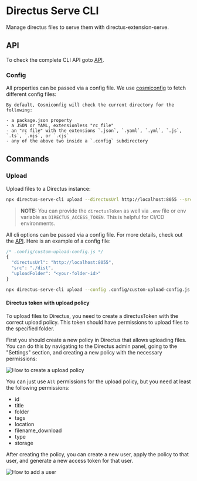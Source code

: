 # Directus Serve CLI

Manage directus files to serve them with directus-extension-serve.

## API

To check the complete CLI API goto [API](./docs/API.md).

### Config

All properties can be passed via a config file. We use [cosmiconfig](https://github.com/cosmiconfig/cosmiconfig) to fetch different config files:

```shell
By default, Cosmiconfig will check the current directory for the following:

- a package.json property
- a JSON or YAML, extensionless "rc file"
- an "rc file" with the extensions `.json`, `.yaml`, `.yml`, `.js`, `.ts`, `.mjs`, or `.cjs`
- any of the above two inside a `.config` subdirectory
```

## Commands

### Upload

Upload files to a Directus instance:

```bash
npx directus-serve-cli upload --directusUrl http://localhost:8055 --src ./dist --uploadFolder <your-folder-id> --directusToken <your-access-token>
```

> **NOTE:** You can provide the `directusToken` as well via `.env` file or env variable as `DIRECTUS_ACCESS_TOKEN`. This is helpful for CI/CD environments.

All cli options can be passed via a config file. For more details, check out the [API](./docs/API.md).
Here is an example of a config file:

```js
/* .config/custom-upload-config.js */
{
  "directusUrl": "http://localhost:8055",
  "src": "./dist",
  "uploadFolder": "<your-folder-id>"
}
```

```bash
npx directus-serve-cli upload --config .config/custom-upload-config.js
```

#### Directus token with upload policy

To upload files to Directus, you need to create a directusToken with the correct upload policy. This token should have permissions to upload files to the specified folder.

First you should create a new policy in Directus that allows uploading files.
You can do this by navigating to the Directus admin panel, going to the "Settings" section, and creating a new policy with the necessary permissions:

![How to create a upload policy](docs/upload-policy.gif)

You can just use `All` permissions for the upload policy, but you need at least the following permissions:

- id
- title
- folder
- tags
- location
- filename_download
- type
- storage

After creating the policy, you can create a new user, apply the policy to that user, and generate a new access token for that user.

![How to add a user](docs/add_user.gif)
